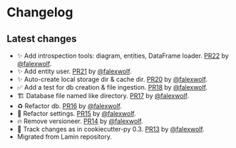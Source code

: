 # Changelog

## Latest changes

- :sparkles: Add introspection tools: diagram, entities, DataFrame loader. [PR22](https://github.com/laminlabs/lamindb/pull/22) by [@falexwolf](https://github.com/falexwolf).
- ✨ Add entity user. [PR21](https://github.com/laminlabs/lamindb/pull/21) by [@falexwolf](https://github.com/falexwolf).
- :sparkles: Auto-create local storage dir & cache dir. [PR20](https://github.com/laminlabs/lamindb/pull/20) by [@falexwolf](https://github.com/falexwolf).
- :white_check_mark: Add a test for db creation & file ingestion. [PR18](https://github.com/laminlabs/lamindb/pull/18) by [@falexwolf](https://github.com/falexwolf).
- :building_construction: Database file named like directory. [PR17](https://github.com/laminlabs/lamindb/pull/17) by [@falexwolf](https://github.com/falexwolf).
- :recycle: Refactor db. [PR16](https://github.com/laminlabs/lamindb/pull/16) by [@falexwolf](https://github.com/falexwolf).
- 🔧 Refactor settings. [PR15](https://github.com/laminlabs/lamindb/pull/15) by [@falexwolf](https://github.com/falexwolf).
- :fire: Remove versioneer. [PR14](https://github.com/laminlabs/lamindb/pull/14) by [@falexwolf](https://github.com/falexwolf).
- 👷 Track changes as in cookiecutter-py 0.3. [PR13](https://github.com/laminlabs/lamindb/pull/13) by [@falexwolf](https://github.com/falexwolf).
- Migrated from Lamin repository.
